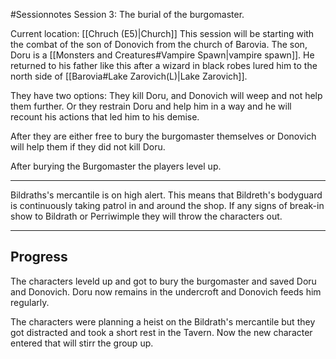 #Sessionnotes 
Session 3: The burial of the burgomaster.

Current location: [[Chruch (E5)|Church]]
This session will be starting with the combat of the son of Donovich from the church of Barovia. The son, Doru is a [[Monsters and Creatures#Vampire Spawn|vampire spawn]]. He returned to his father like this after a wizard in black robes lured him to the north side of [[Barovia#Lake Zarovich(L)|Lake Zarovich]]. 

They have two options: They kill Doru, and Donovich will weep and not help them further. Or they restrain Doru and help him in a way and he will recount his actions that led him to his demise.

After they are either free to bury the burgomaster themselves or Donovich will help them if they did not kill Doru.

After burying the Burgomaster the players level up.

---

Bildraths's mercantile is on high alert. This means that Bildreth's bodyguard is continuously taking patrol in and around the shop. If any signs of break-in show to Bildrath or Perriwimple they will throw the characters out.

---

## Progress
The characters leveld up and got to bury the burgomaster and saved Doru and Donovich. Doru now remains in the undercroft and Donovich feeds him regularly.

The characters were planning a heist on the Bildrath's mercantile but they got distracted and took a short rest in the Tavern. Now the new character entered that will stirr the group up.



